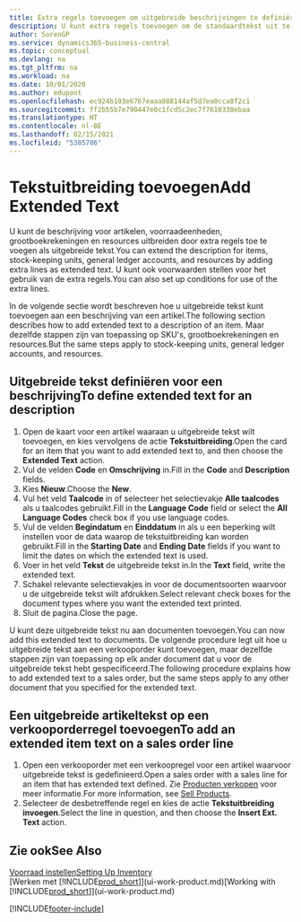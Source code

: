 ```yaml
---
title: Extra regels toevoegen om uitgebreide beschrijvingen te definiëren
description: U kunt extra regels toevoegen om de standaardtekst uit te breiden die een artikel, grootboekrekening en andere gegevens beschrijft.
author: SorenGP
ms.service: dynamics365-business-central
ms.topic: conceptual
ms.devlang: na
ms.tgt_pltfrm: na
ms.workload: na
ms.date: 10/01/2020
ms.author: edupont
ms.openlocfilehash: ec924b103e6767eaaa888144af5d7ea0cca8f2c1
ms.sourcegitcommit: ff2b55b7e790447e0c1fcd5c2ec7f7610338ebaa
ms.translationtype: HT
ms.contentlocale: nl-BE
ms.lasthandoff: 02/15/2021
ms.locfileid: "5385786"
---
```

# <a name="add-extended-text"></a><span data-ttu-id="a6207-103">Tekstuitbreiding toevoegen</span><span class="sxs-lookup"><span data-stu-id="a6207-103">Add Extended Text</span></span>

<span data-ttu-id="a6207-104">U kunt de beschrijving voor artikelen, voorraadeenheden, grootboekrekeningen en resources uitbreiden door extra regels toe te voegen als uitgebreide tekst.</span><span class="sxs-lookup"><span data-stu-id="a6207-104">You can extend the description for items, stock-keeping units, general ledger accounts, and resources by adding extra lines as extended text.</span></span> <span data-ttu-id="a6207-105">U kunt ook voorwaarden stellen voor het gebruik van de extra regels.</span><span class="sxs-lookup"><span data-stu-id="a6207-105">You can also set up conditions for use of the extra lines.</span></span>  

<span data-ttu-id="a6207-106">In de volgende sectie wordt beschreven hoe u uitgebreide tekst kunt toevoegen aan een beschrijving van een artikel.</span><span class="sxs-lookup"><span data-stu-id="a6207-106">The following section describes how to add extended text to a description of an item.</span></span> <span data-ttu-id="a6207-107">Maar dezelfde stappen zijn van toepassing op SKU's, grootboekrekeningen en resources.</span><span class="sxs-lookup"><span data-stu-id="a6207-107">But the same steps apply to stock-keeping units, general ledger accounts, and resources.</span></span>  

## <a name="to-define-extended-text-for-an-description"></a><span data-ttu-id="a6207-108">Uitgebreide tekst definiëren voor een beschrijving</span><span class="sxs-lookup"><span data-stu-id="a6207-108">To define extended text for an description</span></span>

1. <span data-ttu-id="a6207-109">Open de kaart voor een artikel waaraan u uitgebreide tekst wilt toevoegen, en kies vervolgens de actie **Tekstuitbreiding**.</span><span class="sxs-lookup"><span data-stu-id="a6207-109">Open the card for an item that you want to add extended text to, and then choose the **Extended Text** action.</span></span>
2. <span data-ttu-id="a6207-110">Vul de velden **Code** en **Omschrijving** in.</span><span class="sxs-lookup"><span data-stu-id="a6207-110">Fill in the **Code** and **Description** fields.</span></span>
3. <span data-ttu-id="a6207-111">Kies **Nieuw**.</span><span class="sxs-lookup"><span data-stu-id="a6207-111">Choose the **New**.</span></span>
4. <span data-ttu-id="a6207-112">Vul het veld **Taalcode** in of selecteer het selectievakje **Alle taalcodes** als u taalcodes gebruikt.</span><span class="sxs-lookup"><span data-stu-id="a6207-112">Fill in the **Language Code** field or select the **All Language Codes** check box if you use language codes.</span></span>
5. <span data-ttu-id="a6207-113">Vul de velden **Begindatum** en **Einddatum** in als u een beperking wilt instellen voor de data waarop de tekstuitbreiding kan worden gebruikt.</span><span class="sxs-lookup"><span data-stu-id="a6207-113">Fill in the **Starting Date** and **Ending Date** fields if you want to limit the dates on which the extended text is used.</span></span>
6. <span data-ttu-id="a6207-114">Voer in het veld **Tekst** de uitgebreide tekst in.</span><span class="sxs-lookup"><span data-stu-id="a6207-114">In the **Text** field, write the extended text.</span></span>
7. <span data-ttu-id="a6207-115">Schakel relevante selectievakjes in voor de documentsoorten waarvoor u de uitgebreide tekst wilt afdrukken.</span><span class="sxs-lookup"><span data-stu-id="a6207-115">Select relevant check boxes for the document types where you want the extended text printed.</span></span>
8. <span data-ttu-id="a6207-116">Sluit de pagina.</span><span class="sxs-lookup"><span data-stu-id="a6207-116">Close the page.</span></span>

<span data-ttu-id="a6207-117">U kunt deze uitgebreide tekst nu aan documenten toevoegen.</span><span class="sxs-lookup"><span data-stu-id="a6207-117">You can now add this extended text to documents.</span></span> <span data-ttu-id="a6207-118">De volgende procedure legt uit hoe u uitgebreide tekst aan een verkooporder kunt toevoegen, maar dezelfde stappen zijn van toepassing op elk ander document dat u voor de uitgebreide tekst hebt gespecificeerd.</span><span class="sxs-lookup"><span data-stu-id="a6207-118">The following procedure explains how to add extended text to a sales order, but the same steps apply to any other document that you specified for the extended text.</span></span>  

## <a name="to-add-an-extended-item-text-on-a-sales-order-line"></a><span data-ttu-id="a6207-119">Een uitgebreide artikeltekst op een verkooporderregel toevoegen</span><span class="sxs-lookup"><span data-stu-id="a6207-119">To add an extended item text on a sales order line</span></span>

1. <span data-ttu-id="a6207-120">Open een verkooporder met een verkoopregel voor een artikel waarvoor uitgebreide tekst is gedefinieerd.</span><span class="sxs-lookup"><span data-stu-id="a6207-120">Open a sales order with a sales line for an item that has extended text defined.</span></span> <span data-ttu-id="a6207-121">Zie [Producten verkopen](sales-how-sell-products.md) voor meer informatie.</span><span class="sxs-lookup"><span data-stu-id="a6207-121">For more information, see [Sell Products](sales-how-sell-products.md).</span></span>
2. <span data-ttu-id="a6207-122">Selecteer de desbetreffende regel en kies de actie **Tekstuitbreiding invoegen**.</span><span class="sxs-lookup"><span data-stu-id="a6207-122">Select the line in question, and then choose the **Insert Ext. Text** action.</span></span>

## <a name="see-also"></a><span data-ttu-id="a6207-123">Zie ook</span><span class="sxs-lookup"><span data-stu-id="a6207-123">See Also</span></span>

[<span data-ttu-id="a6207-124">Voorraad instellen</span><span class="sxs-lookup"><span data-stu-id="a6207-124">Setting Up Inventory</span></span>](inventory-setup-inventory.md)  
<span data-ttu-id="a6207-125">[Werken met [!INCLUDE[prod_short](includes/prod_short.md)]](ui-work-product.md)</span><span class="sxs-lookup"><span data-stu-id="a6207-125">[Working with [!INCLUDE[prod_short](includes/prod_short.md)]](ui-work-product.md)</span></span>


[!INCLUDE[footer-include](includes/footer-banner.md)]